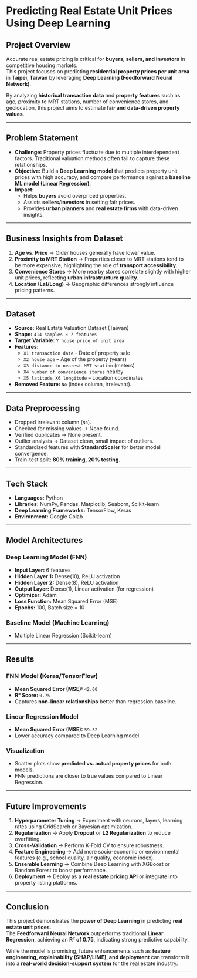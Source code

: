 # Predicting Real Estate Unit Prices Using Deep Learning

## Project Overview
Accurate real estate pricing is critical for **buyers, sellers, and investors** in competitive housing markets.  
This project focuses on predicting **residential property prices per unit area** in **Taipei, Taiwan** by leveraging **Deep Learning (Feedforward Neural Network)**.  

By analyzing **historical transaction data** and **property features** such as age, proximity to MRT stations, number of convenience stores, and geolocation, this project aims to estimate **fair and data-driven property values**.  

---

## Problem Statement
- **Challenge:** Property prices fluctuate due to multiple interdependent factors. Traditional valuation methods often fail to capture these relationships.  
- **Objective:** Build a **Deep Learning model** that predicts property unit prices with high accuracy, and compare performance against a **baseline ML model (Linear Regression)**.  
- **Impact:**  
  - Helps **buyers** avoid overpriced properties.  
  - Assists **sellers/investors** in setting fair prices.  
  - Provides **urban planners** and **real estate firms** with data-driven insights.  

---

## Business Insights from Dataset
1. **Age vs. Price** → Older houses generally have lower value.  
2. **Proximity to MRT Station** → Properties closer to MRT stations tend to be more expensive, highlighting the role of **transport accessibility**.  
3. **Convenience Stores** → More nearby stores correlate slightly with higher unit prices, reflecting **urban infrastructure quality**.  
4. **Location (Lat/Long)** → Geographic differences strongly influence pricing patterns.  

---

## Dataset
- **Source:** Real Estate Valuation Dataset (Taiwan)  
- **Shape:** `414 samples × 7 features`  
- **Target Variable:** `Y house price of unit area`  
- **Features:**
  - `X1 transaction date` – Date of property sale  
  - `X2 house age` – Age of the property (years)  
  - `X3 distance to nearest MRT station` (meters)  
  - `X4 number of convenience stores` nearby  
  - `X5 latitude`, `X6 longitude` – Location coordinates  
- **Removed Feature:** `No` (index column, irrelevant).  

---

## Data Preprocessing
- Dropped irrelevant column (`No`).  
- Checked for missing values → None found.  
- Verified duplicates → None present.  
- Outlier analysis → Dataset clean, small impact of outliers.  
- Standardized features with **StandardScaler** for better model convergence.  
- Train-test split: **80% training, 20% testing**.  

---

## Tech Stack
- **Languages:** Python  
- **Libraries:** NumPy, Pandas, Matplotlib, Seaborn, Scikit-learn  
- **Deep Learning Frameworks:** TensorFlow, Keras  
- **Environment:** Google Colab  

---

## Model Architectures

### Deep Learning Model (FNN)
- **Input Layer:** 6 features  
- **Hidden Layer 1:** Dense(10), ReLU activation  
- **Hidden Layer 2:** Dense(8), ReLU activation  
- **Output Layer:** Dense(1), Linear activation (for regression)  
- **Optimizer:** Adam  
- **Loss Function:** Mean Squared Error (MSE)  
- **Epochs:** 100, Batch size = 10  

### Baseline Model (Machine Learning)
- Multiple Linear Regression (Scikit-learn)  

---

## Results

### FNN Model (Keras/TensorFlow)
- **Mean Squared Error (MSE):** `42.60`  
- **R² Score:** `0.75`  
- Captures **non-linear relationships** better than regression baseline.  

### Linear Regression Model
- **Mean Squared Error (MSE):** `59.52`  
- Lower accuracy compared to Deep Learning model.  

### Visualization
- Scatter plots show **predicted vs. actual property prices** for both models.  
- FNN predictions are closer to true values compared to Linear Regression.  

---

## Future Improvements
1. **Hyperparameter Tuning** → Experiment with neurons, layers, learning rates using GridSearch or Bayesian optimization.  
2. **Regularization** → Apply **Dropout** or **L2 Regularization** to reduce overfitting.  
3. **Cross-Validation** → Perform K-Fold CV to ensure robustness.  
4. **Feature Engineering** → Add more socio-economic or environmental features (e.g., school quality, air quality, economic index).  
5. **Ensemble Learning** → Combine Deep Learning with XGBoost or Random Forest to boost performance.  
6. **Deployment** → Deploy as a **real estate pricing API** or integrate into property listing platforms.  

---

## Conclusion
This project demonstrates the **power of Deep Learning** in predicting **real estate unit prices**.  
The **Feedforward Neural Network** outperforms traditional **Linear Regression**, achieving an **R² of 0.75**, indicating strong predictive capability.  

While the model is promising, future enhancements such as **feature engineering, explainability (SHAP/LIME), and deployment** can transform it into a **real-world decision-support system** for the real estate industry.  

---

